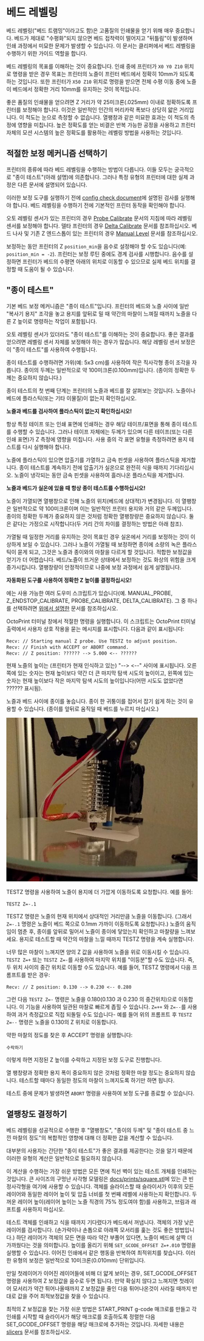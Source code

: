 # 베드 레벨링

베드 레벨링("베드 트램밍"이라고도 함)은 고품질의 인쇄물을 얻기 위해 매우 중요합니다. 베드가 제대로 "수평화"되지 않으면 베드 접착력이 떨어지고 "뒤틀림"이 발생하며 인쇄 과정에서 미묘한 문제가 발생할 수 있습니다. 이 문서는 클리퍼에서 베드 레벨링을 수행하기 위한 가이드 역할을 합니다.

베드 레벨링의 목표를 이해하는 것이 중요합니다. 인쇄 중에 프린터가 `X0 Y0 Z10` 위치로 명령을 받은 경우 목표는 프린터의 노즐이 프린터 베드에서 정확히 10mm가 되도록 하는 것입니다. 또한 프린터가 `X50 Z10` 위치로 명령을 받으면 전체 수평 이동 중에 노즐이 베드에서 정확한 거리 10mm를 유지하는 것이 목적입니다.

좋은 품질의 인쇄물을 얻으려면 Z 거리가 약 25미크론(.025mm) 이내로 정확하도록 프린터를 보정해야 합니다. 이것은 일반적인 인간의 머리카락 폭보다 상당히 얇은 거리입니다. 이 척도는 눈으로 측정할 수 없습니다. 열팽창과 같은 미묘한 효과는 이 척도의 측정에 영향을 미칩니다. 높은 정확도를 얻는 비결은 반복 가능한 공정을 사용하고 프린터 자체의 모션 시스템의 높은 정확도를 활용하는 레벨링 방법을 사용하는 것입니다.

## 적절한 보정 메커니즘 선택하기

프린터의 종류에 따라 베드 레벨링을 수행하는 방법이 다릅니다. 이들 모두는 궁극적으로 "종이 테스트"(아래 설명)에 의존합니다. 그러나 특정 유형의 프린터에 대한 실제 과정은 다른 문서에 설명되어 있습니다.

이러한 보정 도구를 실행하기 전에 [config check document](Config_checks.md)에 설명된 검사를 실행해야 합니다. 베드 레벨링을 수행하기 전에 기본적인 프린터 동작을 확인해야 합니다.

오토 레벨링 센서가 있는 프린터의 경우 [Probe Calibrate](Probe_Calibrate.md) 문서의 지침에 따라 레벨링 센서를 보정해야 합니다. 델타 프린터의 경우 [Delta Calibrate](Delta_Calibrate.md) 문서를 참조하십시오. 베드 나사 및 기존 Z 엔드스톱이 있는 프린터의 경우 [Manual Level](Manual_Level.md) 문서를 참조하십시오.

보정하는 동안 프린터의 Z `position_min`을 음수로 설정해야 할 수도 있습니다(예: `position_min = -2`). 프린터는 보정 루틴 중에도 경계 검사를 시행합니다. 음수를 설정하면 프린터가 베드의 수평면 아래의 위치로 이동할 수 있으므로 실제 베드 위치를 결정할 때 도움이 될 수 있습니다.

## "종이 테스트"

기본 베드 보정 메커니즘은 "종이 테스트"입니다. 프린터의 베드와 노즐 사이에 일반 "복사기 용지" 조각을 놓고 용지를 앞뒤로 밀 때 약간의 마찰이 느껴질 때까지 노즐을 다른 Z 높이로 명령하는 작업이 포함됩니다.

오토 레벨링 센서가 있더라도 "종이 테스트"를 이해하는 것이 중요합니다. 좋은 결과를 얻으려면 레벨링 센서 자체를 보정해야 하는 경우가 많습니다. 해당 레벨링 센서 보정은 이 "종이 테스트"를 사용하여 수행됩니다.

종이 테스트를 수행하려면 가위(예: 5x3 cm)를 사용하여 작은 직사각형 종이 조각을 자릅니다. 종이의 두께는 일반적으로 약 100미크론(0.100mm)입니다. (종이의 정확한 두께는 중요하지 않습니다.)

종이 테스트의 첫 번째 단계는 프린터의 노즐과 베드를 잘 살펴보는 것입니다. 노즐이나 베드에 플라스틱(또는 기타 이물질)이 없는지 확인하십시오.

**노즐과 베드를 검사하여 플라스틱이 없는지 확인하십시오!**

항상 특정 테이프 또는 인쇄 표면에 인쇄하는 경우 해당 테이프/표면을 통해 종이 테스트를 수행할 수 있습니다. 그러나 테이프 자체에는 두께가 있으며 다른 테이프(또는 다른 인쇄 표면)가 Z 측정에 영향을 미칩니다. 사용 중의 각 표면 유형을 측정하려면 용지 테스트를 다시 실행해야 합니다.

노즐에 플라스틱이 있으면 압출기를 가열하고 금속 핀셋을 사용하여 플라스틱을 제거합니다. 종이 테스트를 계속하기 전에 압출기가 실온으로 완전히 식을 때까지 기다리십시오. 노즐이 냉각되는 동안 금속 핀셋을 사용하여 흘러나온 플라스틱을 제거합니다.

**노즐과 베드가 실온에 있을 때 항상 종이 테스트를 수행하십시오!**

노즐이 가열되면 열팽창으로 인해 노즐의 위치(베드에 상대적)가 변경됩니다. 이 열팽창은 일반적으로 약 100미크론이며 이는 일반적인 프린터 용지와 거의 같은 두께입니다. 종이의 정확한 두께가 중요하지 않은 것처럼 정확한 열팽창량은 중요하지 않습니다. 둘은 같다는 가정으로 시작합니다(두 거리 간의 차이를 결정하는 방법은 아래 참조).

가열될 때 일정한 거리를 유지하는 것이 목표인 경우 실온에서 거리를 보정하는 것이 이상하게 보일 수 있습니다. 그러나 노즐이 가열될 때 보정하면 종이에 소량의 녹은 플라스틱이 묻게 되고, 그것은 노즐과 종이와의 마찰을 다르게 할 것입니다. 적합한 보정값을 얻기가 더 어렵습니다. 베드/노즐이 뜨거운 상태에서 보정하는 것도 화상의 위험을 크게 증가시킵니다. 열팽창량이 안정적이므로 나중에 보정 과정에서 쉽게 설명됩니다.

**자동화된 도구를 사용하여 정확한 Z 높이를 결정하십시오!**

에는 사용 가능한 여러 도우미 스크립트가 있습니다(예. MANUAL_PROBE, Z_ENDSTOP_CALIBRATE, PROBE_CALIBRATE, DELTA_CALIBRATE). 그 중 하나를 선택하려면 [위에서 설명한](#choose-the-appropriate-calibration-mechanism) 문서를 참조하십시오.

OctoPrint 터미널 창에서 적절한 명령을 실행합니다. 이 스크립트는 OctoPrint 터미널 출력에서 사용자 상호 작용을 묻는 메시지를 표시합니다. 다음과 같이 표시됩니다:

```
Recv: // Starting manual Z probe. Use TESTZ to adjust position.
Recv: // Finish with ACCEPT or ABORT command.
Recv: // Z position: ?????? --> 5.000 <-- ??????
```

현재 노즐의 높이는 (프린터가 현재 인식하고 있는) "--> <--" 사이에 표시됩니다. 오른쪽에 있는 숫자는 현재 높이보다 약간 더 큰 마지막 탐색 시도의 높이이고, 왼쪽에 있는 숫자는 현재 높이보다 작은 마지막 탐색 시도의 높이입니다(어떤 시도도 없었다면 ?????? 표시됨).

노즐과 베드 사이에 종이를 놓습니다. 종이 한 귀퉁이를 접어서 잡기 쉽게 하는 것이 유용할 수 있습니다. (종이를 앞뒤로 움직일 때 베드를 누르지 마십시오.)

![종이테스트](img/paper-test.jpg)

TESTZ 명령을 사용하여 노즐이 용지에 더 가깝게 이동하도록 요청합니다. 예를 들어:

```
TESTZ Z=-.1
```

TESTZ 명령은 노즐의 현재 위치에서 상대적인 거리만큼 노즐을 이동합니다. (그래서 `Z=-.1` 명령은 노즐이 베드 쪽으로 0.1mm 가까이 이동하도록 요청합니다.) 노즐의 움직임이 멈춘 후, 종이를 앞뒤로 밀어서 노즐이 종이에 닿았는지 확인하고 마찰량을 느껴보세요. 용지로 테스트할 때 약간의 마찰을 느낄 때까지 TESTZ 명령을 계속 실행합니다.

너무 많은 마찰이 느껴지면 양의 Z 값을 사용하여 노즐을 위로 이동시킬 수 있습니다. `TESTZ Z=+` 또는 `TESTZ Z=-`를 사용하여 마지막 위치를 "이등분"할 수도 있습니다. 즉, 두 위치 사이의 중간 위치로 이동할 수도 있습니다. 예를 들어, TESTZ 명령에서 다음 프롬프트를 받은 경우:

```
Recv: // Z position: 0.130 --> 0.230 <-- 0.280
```

그런 다음 `TESTZ Z=-` 명령은 노즐을 0.180(0.130 과 0.230 의 중간위치)으로 이동합니다. 이 기능을 사용하여 일관된 마찰로 빠르게 좁힐 수 있습니다. `Z=++` 와 `Z=--`를 사용하여 과거 측정값으로 직접 되돌릴 수도 있습니다- 예를 들어 위의 프롬프트 후 `TESTZ Z=--` 명령은 노즐을 0.130의 Z 위치로 이동합니다.

약한 마찰의 정도를 찾은 후 ACCEPT 명령을 실행합니다:

```
수락하기
```

이렇게 하면 지정된 Z 높이를 수락하고 지정된 보정 도구로 진행합니다.

열 팽창량과 정확한 용지 폭이 중요하지 않은 것처럼 정확한 마찰 정도는 중요하지 않습니다. 테스트할 때마다 동일한 정도의 마찰이 느껴지도록 하기만 하면 됩니다.

테스트 중에 문제가 발생하면 `ABORT` 명령을 사용하여 보정 도구를 종료할 수 있습니다.

## 열팽창도 결정하기

베드 레벨링을 성공적으로 수행한 후 "열팽창도", "종이의 두께" 및 "종이 테스트 중 느낀 마찰의 정도"의 복합적인 영향에 대해 더 정확한 값을 계산할 수 있습니다.

대부분의 사용자는 간단한 "종이 테스트"가 좋은 결과를 제공한다는 것을 알기 때문에 이러한 유형의 계산은 일반적으로 필요하지 않습니다.

이 계산을 수행하는 가장 쉬운 방법은 모든 면에 직선 벽이 있는 테스트 개체를 인쇄하는 것입니다. 큰 사이즈의 구멍난 사각형 모델링은 [docs/prints/square.stl](prints/square.stl)에 있는 큰 빈 정사각형을 여기에 사용할 수 있습니다. 객체를 슬라이스할 때 슬라이서가 이후의 모든 레이어와 동일한 레이어 높이 및 압출 너비를 첫 번째 레벨에 사용하는지 확인합니다. 두꺼운 레이어 높이(레이어 높이는 노즐 직경의 75% 정도여야 함)를 사용하고, 브림과 래프트를 사용하지 마십시오.

테스트 객체를 인쇄하고 식을 때까지 기다렸다가 베드에서 꺼냅니다. 객체의 가장 낮은 레이어를 검사합니다. (손가락이나 손톱으로 아래쪽 모서리를 훑는 것도 좋은 방법입니다.) 하단 레이어가 객체의 모든 면을 따라 약간 부풀어 있다면, 노즐이 베드에 살짝 더 가까웠다는 것을 의미합니다. 높이를 올리기 위해 `SET_GCODE_OFFSET Z=+.010` 명령을 실행할 수 있습니다. 이어진 인쇄에서 같은 행동을 반복하여 최적위치를 찾습니다. 이러한 유형의 보정은 일반적으로 10미크론(0.010mm) 단위입니다.

만일 첫레이어가 이어진 레이어들에 비해 더 얇게 보이는 경우, SET_GCODE_OFFSET 명령을 사용하여 Z 보정값을 음수로 두면 됩니다. 만약 확실치 않다고 느껴지면 첫레이어 모서리가 약간 튀어나올때까지 Z 보정값을 줄인 다음 튀어나온것이 사라질 때까지 반대로 값을 주어 최적보정값을 찾을 수 있습니다.

최적의 Z 보정값을 찾는 가장 쉬운 방법은 START_PRINT g-code 매크로를 만들고 각 인쇄를 시작할 때 슬라이서가 해당 매크로를 호출하도록 정렬한 다음 SET_GCODE_OFFSET 명령을 해당 매크로에 추가하는 것입니다. 자세한 내용은 [slicers](Slicers.md) 문서를 참조하십시오.
